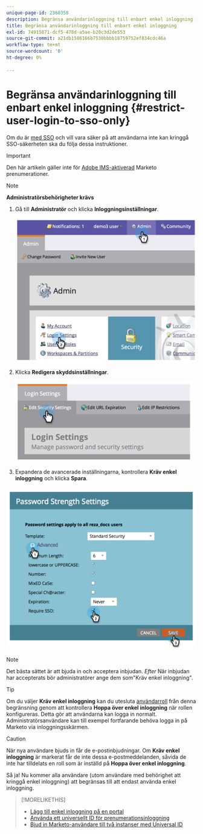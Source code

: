```yaml
---
unique-page-id: 2360358
description: Begränsa användarinloggning till enbart enkel inloggning - Marketo Docs - produktdokumentation
title: Begränsa användarinloggning till enbart enkel inloggning
exl-id: 74915871-dcf5-478d-a5ae-b20c3d2de553
source-git-commit: a21db1586166b7530bbbb18759752ef834cdc46a
workflow-type: tm+mt
source-wordcount: '0'
ht-degree: 0%

---
```


# Begränsa användarinloggning till enbart enkel inloggning {#restrict-user-login-to-sso-only}

Om du är [med SSO](/help/marketo/product-docs/administration/additional-integrations/add-single-sign-on-to-a-portal.md) och vill vara säker på att användarna inte kan kringgå SSO-säkerheten ska du följa dessa instruktioner.

>[!IMPORTANT]
>
>Den här artikeln gäller inte för [Adobe IMS-aktiverad](/help/marketo/product-docs/administration/marketo-with-adobe-identity/overview.md) Marketo prenumerationer.

>[!NOTE]
>
>**Administratörsbehörigheter krävs**

1. Gå till **Administratör** och klicka **Inloggningsinställningar**.

   ![](assets/image2014-9-24-14-3a44-3a40.png)

1. Klicka **Redigera skyddsinställningar**.

   ![](assets/image2014-9-24-14-3a44-3a53.png)

1. Expandera de avancerade inställningarna, kontrollera **Kräv enkel inloggning** och klicka **Spara**.

![](assets/image2014-9-24-14-3a45-3a6.png)

>[!NOTE]
>
>Det bästa sättet är att bjuda in och acceptera inbjudan. _Efter_ När inbjudan har accepterats bör administratörer ange dem som&quot;Kräv enkel inloggning&quot;.

>[!TIP]
>
>Om du väljer **Kräv enkel inloggning** kan du utesluta [användarroll](/help/marketo/product-docs/administration/users-and-roles/create-delete-edit-and-change-a-user-role.md) från denna begränsning genom att kontrollera **Hoppa över enkel inloggning** när rollen konfigureras. Detta gör att användarna kan logga in normalt. Administratörsanvändare kan till exempel fortfarande behöva logga in på Marketo via inloggningsskärmen.

>[!CAUTION]
>
>När nya användare bjuds in får de e-postinbjudningar. Om **Kräv enkel inloggning** är markerat får de inte dessa e-postmeddelanden, såvida de inte har tilldelats en roll som är inställd på **Hoppa över enkel inloggning**.

Så ja! Nu kommer alla användare (utom användare med behörighet att kringgå enkel inloggning) att begränsas till att endast använda enkel inloggning.

>[!MORELIKETHIS]
>
>* [Lägg till enkel inloggning på en portal](/help/marketo/product-docs/administration/additional-integrations/add-single-sign-on-to-a-portal.md)
>* [Använda ett universellt ID för prenumerationsinloggning](/help/marketo/product-docs/administration/settings/using-a-universal-id-for-subscription-login.md)
>* [Bjud in Marketo-användare till två instanser med Universal ID](https://nation.marketo.com/t5/Knowledgebase/Inviting-Marketo-Users-to-Two-Instances-with-Universal-ID-UID/ta-p/251122)

